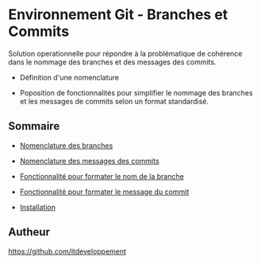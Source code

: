 # Environnement Git - Branches et Commits

Solution operationnelle pour répondre à la problématique de cohérence dans le nommage des branches et des messages des commits.

- Définition d'une nomenclature

- Poposition de fonctionnalités pour simplifier le nommage des branches et les messages de commits selon un format standardisé.

## Sommaire

- [Nomenclature des branches](https://github.com/itdeveloppement/git-nomenclature-branches-commits/blob/develop/git-nomenclature-branches.md)
- [Nomenclature des messages des commits](https://github.com/itdeveloppement/git-nomenclature-branches-commits/blob/develop/git-nomenclature-commits.md)
- [Fonctionnalité pour formater le nom de la branche](https://github.com/itdeveloppement/git-nomenclature-branches-commits/blob/develop/git-fonctionnalites-installation.md)
- [Fonctionnalité pour formater le message du commit](https://github.com/itdeveloppement/git-nomenclature-branches-commits/blob/develop/git-fonctionnalites-installation.md)

- [Installation](https://github.com/itdeveloppement/git-nomenclature-branches-commits/blob/develop/git-fonctionnalites-installation.md#installation)

## Autheur
https://github.com/itdeveloppement 
